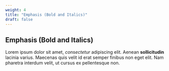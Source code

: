 ```yaml
---
weight: 4
title: "Emphasis (Bold and Italics)"
draft: false
---
```


## Emphasis (Bold and Italics)

Lorem ipsum dolor sit amet, *consectetur* adipiscing elit. Aenean **sollicitudin** lacinia varius. Maecenas quis velit id erat semper finibus non eget elit. Nam pharetra interdum velit, ut cursus ex pellentesque non.
